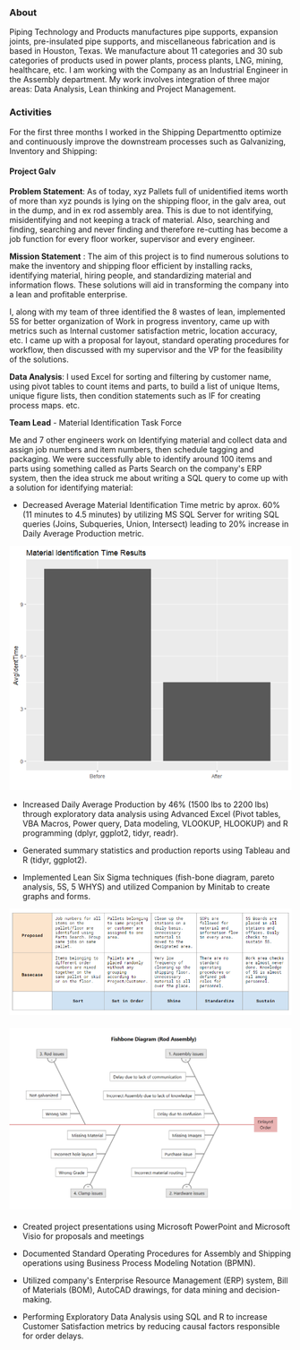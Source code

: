 ### About 
Piping Technology and Products manufactures pipe supports, expansion joints, pre-insulated pipe supports, and miscellaneous fabrication and is based in Houston, Texas. We manufacture about 11 categories and 30 sub categories of products used in power plants, process plants, LNG, mining, healthcare, etc. I am working with the Company as an Industrial Engineer in the Assembly department. My work involves integration of three major areas: Data Analysis, Lean thinking and Project Management. 

### Activities
For the first three months I worked in the Shipping Departmentto optimize and continuously improve the downstream processes such as Galvanizing, Inventory and Shipping:


#### Project Galv
__Problem Statement__: As of today, xyz Pallets full of unidentified items worth of more than xyz pounds is lying on the shipping floor, in the galv area, out in the dump, and in ex rod assembly area. This is due to not identifying, misidentifying and not keeping a track of material.  Also, searching and finding, searching and never finding and therefore re-cutting has become a job function for every floor worker, supervisor and every engineer. 

__Mission Statement__ : The aim of this project is to find numerous solutions to make the inventory and shipping floor efficient by installing racks, identifying material, hiring people, and standardizing material and information flows. These solutions will aid in transforming the company into a lean and profitable enterprise. 

I, along with my team of three identified the 8 wastes of lean, implemented 5S for better organization of Work in progress inventory, came up with metrics such as Internal customer satisfaction metric, location accuracy, etc.  I came up with a proposal for layout, standard operating procedures for workflow, then discussed with my supervisor and the VP for the feasibility of the solutions. 

__Data Analysis__: I used Excel for sorting and filtering by customer name, using pivot tables to count items and parts, to build a list of unique Items, unique figure lists, then condition statements such as IF for creating process maps. etc. 

__Team Lead__ - Material Identification Task Force

Me and 7 other engineers work on Identifying material and collect data and assign job numbers and item numbers, then schedule tagging and packaging. We were successfully able to identify around 100 items and parts using something called as Parts Search on the company's ERP system, then the idea struck me about writing a SQL query to come up with a solution for identifying material:

* Decreased Average Material Identification Time metric by aprox. 60% (11 minutes to 4.5 minutes) by utilizing MS SQL Server for writing SQL queries (Joins, Subqueries, Union, Intersect) leading to 20% increase in Daily Average Production metric. 

![Results](https://github.com/saitejavanamala/Portfolio/blob/master/Piping%20Tech/MatIdTime.png)

* Increased Daily Average Production by 46% (1500 lbs to 2200 lbs) through exploratory data analysis using Advanced Excel (Pivot tables, VBA Macros, Power query, Data modeling, VLOOKUP, HLOOKUP) and R programming (dplyr, ggplot2, tidyr, readr).


* Generated summary statistics and production reports using Tableau and R (tidyr, ggplot2).


* Implemented Lean Six Sigma techniques (fish-bone diagram, pareto analysis, 5S, 5 WHYS) and utilized Companion by Minitab to create graphs and forms.

![5S](https://github.com/saitejavanamala/Portfolio/blob/master/Piping%20Tech/5S.PNG)
#### ![A sample fishbone diagram to pinpoint major issues and to come up with solutions](https://github.com/saitejavanamala/Portfolio/blob/master/Piping%20Tech/Fishbone.PNG)

* Created project presentations using Microsoft PowerPoint and Microsoft Visio for proposals and meetings


* Documented Standard Operating Procedures for Assembly and Shipping operations using Business Process Modeling Notation (BPMN).


* Utilized company's Enterprise Resource Management (ERP) system, Bill of Materials (BOM), AutoCAD drawings, for data mining and decision-making. 

* Performing Exploratory Data Analysis using SQL and R to increase Customer Satisfaction metrics by reducing causal factors responsible for order delays. 


